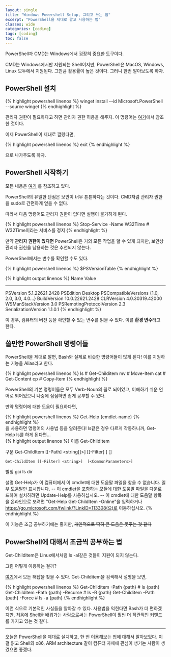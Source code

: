 ```yaml
---
layout: single
title: "Windows Powershell Setup, 그리고 쓰는 법"
excerpt: "PowerShell을 제대로 깔고 사용하는 법"
classes: wide
categories: [coding]
tags: [coding]
toc: false
---
```


<style>
    .page__content figure > figcaption {
        text-align: center !important;
        margin: -0.4rem 0 0 !important;
        padding: 0 !important;
        font-size: .95em;
        line-height: 1.35;
        background: transparent;
        border: 0;
    }
    img.center {
        display: block;
        margin-left: auto;
        margin-right: auto;
    }
</style>



PowerShell과 CMD는 Windows에서 굉장히 중요한 도구이다.

CMD는 Windows에서만 지원되는 Shell이지만, PowerShell은 MacOS, Windows, Linux 모두에서 지원된다.
그만큼 활용률이 높은 것이다. 그러니 한번 알아보도록 하자.


## PowerShell 설치

<div class="code-wrap-char">
{% highlight powershell linenos %}
winget install --id Microsoft.PowerShell --source winget
{% endhighlight %}
</div>

관리자 권한이 필요하다고 하면 관리자 권한 허용을 해주자.
이 명령어는 
<a href="https://learn.microsoft.com/ko-kr/powershell/scripting/install/installing-powershell-on-windows?view=powershell-7.5" target="_blank">여기</a>에서 참조한 것이다.

이제 PowerShell이 제대로 깔렸다면,

<div class="code-wrap-char">
{% highlight powershell linenos %}
exit
{% endhighlight %}
</div>

으로 나가주도록 하자.


## PowerShell 시작하기

모든 내용은 <a href="https://learn.microsoft.com/ko-kr/powershell/scripting/learn/ps101/01-getting-started?view=powershell-7.5" target="_blank">여기</a>
를 참조하고 있다.


PowerShell의 유일한 단점은 보안이 너무 튼튼하다는 것이다.
CMD처럼 관리자 권한을 sudo로 간편하게 얻을 수 없다.


따라서 다음 명령어도 관리자 권한이 없다면 실행이 불가하게 된다.
<div class="code-wrap-char">
{% highlight powershell linenos %}
Stop-Service -Name W32Time    # W32Time이라는 서비스를 정지
{% endhighlight %}
</div>

만약 **관리자 권한이 있다면** PowerShell은 거의 모든 작업을 할 수 있게 되지만,
보안상 관리자 권한을 남용하는 것은 추천되지 않는다.


PowerShell에서는 변수를 확인할 수도 있다.
<div class="code-wrap-char">
{% highlight powershell linenos %}
$PSVersionTable
{% endhighlight %}

{% highlight output linenos %}
Name                           Value
----                           -----
PSVersion                      5.1.22621.2428
PSEdition                      Desktop
PSCompatibleVersions           {1.0, 2.0, 3.0, 4.0...}
BuildVersion                   10.0.22621.2428
CLRVersion                     4.0.30319.42000
WSManStackVersion              3.0
PSRemotingProtocolVersion      2.3
SerializationVersion           1.1.0.1
{% endhighlight %}
</div>


이 경우, 컴퓨터의 버전 등을 확인할 수 있는 변수를 읽을 수 있다.
이를 **환경 변수**라고 한다.

## 쓸만한 PowerShell 명령어들

PowerShell을 제대로 깔면, Bash와 실제로 비슷한 명령어들이 많게 된다!
이를 지원하는 기능을 Alias라고 한다.

<div class="code-wrap-char">
{% highlight powershell linenos %}
ls                # Get-Childitem
mv                # Move-Item
cat               # Get-Content
cp                # Copy-Item
{% endhighlight %}
</div>

PowerShell의 기본 명령어들은 모두 Verb-Noun의 꼴로 되어있고,
이해하기 쉬운 언어로 되어있으니 나중에 심심하면 쉽게 공부할 수 있다.

만약 명령어에 대한 도움이 필요하다면,
<div class="code-wrap-char">
{% highlight powershell linenos %}
Get-Help {cmdlet-name}
{% endhighlight %}
</div>
을 사용하면 명령어의 사용법 등을 알려준다!
ls같은 경우 다르게 작동하니까, Get-Help ls를 하게 된다면...

<div class="code-wrap-char">
{% highlight output linenos %}
이름
    Get-ChildItem

구문
    Get-ChildItem [[-Path] <string[]>] [[-Filter] <string>]  [<CommonParameters>]

    Get-ChildItem [[-Filter] <string>]  [<CommonParameters>]


별칭
    gci
    ls
    dir


설명
    Get-Help가 이 컴퓨터에서 이 cmdlet에 대한 도움말 파일을 찾을 수 없습니다. 일부 도움말만 표시합니다.
        -- 이 cmdlet을 포함하는 모듈에 대한 도움말 파일을 다운로드하여 설치하려면 Update-Help를 사용하십시오.
        -- 이 cmdlet에 대한 도움말 항목을 온라인으로 보려면 "Get-Help Get-ChildItem -Online"을 입력하거나
           https://go.microsoft.com/fwlink/?LinkID=113308(으)로 이동하십시오.
{% endhighlight %}
</div>

이 기능은 조금 공부하기에는 좋지만, ~~개인적으로 딱히 큰 도움은 못주는 것 같다~~


## PowerShell에 대해서 조금씩 공부하는 법

Get-Childitem은 Linux에서처럼 ls -al같은 것들이 지원이 되지 않는다.

그럼 어떻게 이용하는 걸까?

<a href="https://learn.microsoft.com/ko-kr/powershell/module/microsoft.powershell.management/?view=powershell-7.5">여기</a>에서 모든 해답을 찾을 수 있다.
Get-Childitem을 검색해서 설명을 보면,

<div class="code-wrap-char">
{% highlight powershell linenos %}
Get-Childitem -Path {path}              # ls {path}
Get-Childitem -Path {path} -Recurse     # ls -R {path}
Get-Childitem -Path {path} -Force       # ls -a {path}
{% endhighlight %}
</div>

이런 식으로 기본적인 사실들을 알아갈 수 있다.
사용법을 익힌다면 Bash가 더 편하겠지만, 처음에 Shell을 배워가는 사람으로써는
PowerShell이 훨씬 더 직관적인 커맨드를 가지고 있는 것 같다.

-------------------------

오늘은 PowerShell을 제대로 설치하고, 한 번 이용해보는 법에 대해서 알아보았다.
이걸 읽고 Shell와 x86, ARM architecture 같이 컴퓨터 자체에 관심이 생기는 사람이 생겼으면 좋겠다.